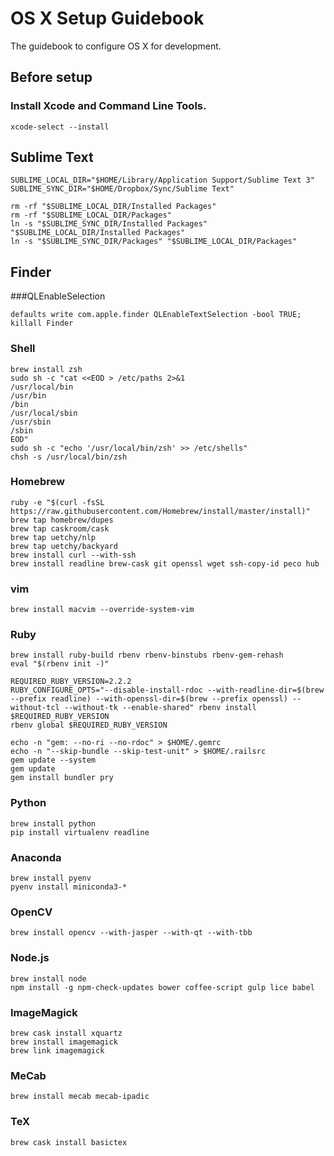 # OS X Setup Guidebook

The guidebook to configure OS X for development.

## Before setup

### Install Xcode and Command Line Tools.

```console
xcode-select --install
```

## Sublime Text

```console
SUBLIME_LOCAL_DIR="$HOME/Library/Application Support/Sublime Text 3"
SUBLIME_SYNC_DIR="$HOME/Dropbox/Sync/Sublime Text"

rm -rf "$SUBLIME_LOCAL_DIR/Installed Packages"
rm -rf "$SUBLIME_LOCAL_DIR/Packages"
ln -s "$SUBLIME_SYNC_DIR/Installed Packages" "$SUBLIME_LOCAL_DIR/Installed Packages"
ln -s "$SUBLIME_SYNC_DIR/Packages" "$SUBLIME_LOCAL_DIR/Packages"
```

## Finder

###QLEnableSelection

```console
defaults write com.apple.finder QLEnableTextSelection -bool TRUE; killall Finder
```

### Shell

```console
brew install zsh
sudo sh -c "cat <<EOD > /etc/paths 2>&1
/usr/local/bin
/usr/bin
/bin
/usr/local/sbin
/usr/sbin
/sbin
EOD"
sudo sh -c "echo '/usr/local/bin/zsh' >> /etc/shells"
chsh -s /usr/local/bin/zsh
```

### Homebrew

```console
ruby -e "$(curl -fsSL https://raw.githubusercontent.com/Homebrew/install/master/install)"
brew tap homebrew/dupes
brew tap caskroom/cask
brew tap uetchy/nlp
brew tap uetchy/backyard
brew install curl --with-ssh
brew install readline brew-cask git openssl wget ssh-copy-id peco hub
```

### vim

```console
brew install macvim --override-system-vim
```

### Ruby

```console
brew install ruby-build rbenv rbenv-binstubs rbenv-gem-rehash
eval "$(rbenv init -)"

REQUIRED_RUBY_VERSION=2.2.2
RUBY_CONFIGURE_OPTS="--disable-install-rdoc --with-readline-dir=$(brew --prefix readline) --with-openssl-dir=$(brew --prefix openssl) --without-tcl --without-tk --enable-shared" rbenv install $REQUIRED_RUBY_VERSION
rbenv global $REQUIRED_RUBY_VERSION

echo -n "gem: --no-ri --no-rdoc" > $HOME/.gemrc
echo -n "--skip-bundle --skip-test-unit" > $HOME/.railsrc
gem update --system
gem update
gem install bundler pry
```

### Python

```console
brew install python
pip install virtualenv readline
```

### Anaconda

```console
brew install pyenv
pyenv install miniconda3-*
```

### OpenCV

```console
brew install opencv --with-jasper --with-qt --with-tbb
```

### Node.js

```console
brew install node
npm install -g npm-check-updates bower coffee-script gulp lice babel
```

### ImageMagick

```console
brew cask install xquartz
brew install imagemagick
brew link imagemagick
```

### MeCab

```console
brew install mecab mecab-ipadic
```

### TeX ###
```console
brew cask install basictex
```
